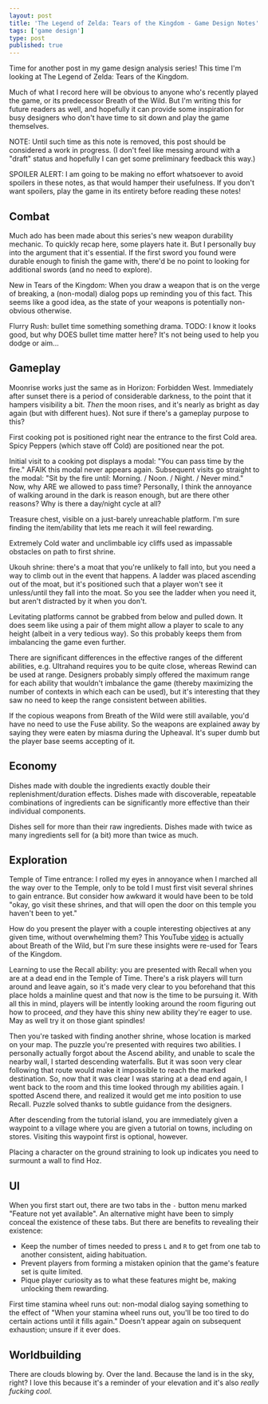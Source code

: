 ```yaml
---
layout: post
title: 'The Legend of Zelda: Tears of the Kingdom - Game Design Notes'
tags: ['game design']
type: post
published: true
---
```


Time for another post in my game design analysis series! This time I'm looking at The Legend of Zelda: Tears of the Kingdom.

Much of what I record here will be obvious to anyone who's recently played the game, or its predecessor Breath of the Wild. But I'm writing this for future readers as well, and hopefully it can provide some inspiration for busy designers who don't have time to sit down and play the game themselves.

NOTE: Until such time as this note is removed, this post should be considered a work in progress. (I don't feel like messing around with a "draft" status and hopefully I can get some preliminary feedback this way.)

SPOILER ALERT: I am going to be making no effort whatsoever to avoid spoilers in these notes, as that would hamper their usefulness. If you don't want spoilers, play the game in its entirety before reading these notes!


<!--more-->


## Combat

Much ado has been made about this series's new weapon durability mechanic. To quickly recap here, some players hate it. But I personally buy into the argument that it's essential. If the first sword you found were durable enough to finish the game with, there'd be no point to looking for additional swords (and no need to explore).

New in Tears of the Kingdom: When you draw a weapon that is on the verge of breaking, a (non-modal) dialog pops up reminding you of this fact. This seems like a good idea, as the state of your weapons is potentially non-obvious otherwise.

Flurry Rush: bullet time something something drama. TODO: I know it looks good, but why DOES bullet time matter here? It's not being used to help you dodge or aim...

## Gameplay

Moonrise works just the same as in Horizon: Forbidden West. Immediately after sunset there is a period of considerable darkness, to the point that it hampers visibility a bit. _Then_ the moon rises, and it's nearly as bright as day again (but with different hues). Not sure if there's a gameplay purpose to this?

First cooking pot is positioned right near the entrance to the first Cold area. Spicy Peppers (which stave off Cold) are positioned near the pot.

Initial visit to a cooking pot displays a modal: "You can pass time by the fire." AFAIK this modal never appears again. Subsequent visits go straight to the modal: "Sit by the fire until: Morning. / Noon. / Night. / Never mind." Now, why ARE we allowed to pass time? Personally, I think the annoyance of walking around in the dark is reason enough, but are there other reasons? Why is there a day/night cycle at all?

Treasure chest, visible on a just-barely unreachable platform. I'm sure finding the item/ability that lets me reach it will feel rewarding.

Extremely Cold water and unclimbable icy cliffs used as impassable obstacles on path to first shrine.

Ukouh shrine: there's a moat that you're unlikely to fall into, but you need a way to climb out in the event that happens. A ladder was placed ascending out of the moat, but it's positioned such that a player won't see it unless/until they fall into the moat. So you see the ladder when you need it, but aren't distracted by it when you don't.

Levitating platforms cannot be grabbed from below and pulled down. It does seem like using a pair of them might allow a player to scale to any height (albeit in a very tedious way). So this probably keeps them from imbalancing the game even further.

There are significant differences in the effective ranges of the different abilities, e.g. Ultrahand requires you to be quite close, whereas Rewind can be used at range. Designers probably simply offered the maximum range for each ability that wouldn't imbalance the game (thereby maximizing the number of contexts in which each can be used), but it's interesting that they saw no need to keep the range consistent between abilities.

If the copious weapons from Breath of the Wild were still available, you'd have no need to use the Fuse ability. So the weapons are explained away by saying they were eaten by miasma during the Upheaval. It's super dumb but the player base seems accepting of it.

## Economy

Dishes made with double the ingredients exactly double their replenishment/duration effects. Dishes made with discoverable, repeatable combinations of ingredients can be significantly more effective than their individual components.

Dishes sell for more than their raw ingredients. Dishes made with twice as many ingredients sell for (a bit) more than twice as much.


## Exploration

Temple of Time entrance: I rolled my eyes in annoyance when I marched all the way over to the Temple, only to be told I must first visit several shrines to gain entrance. But consider how awkward it would have been to be told "okay, go visit these shrines, and that will open the door on this temple you haven't been to yet."

How do you present the player with a couple interesting objectives at any given time, without overwhelming them? This YouTube [video](https://youtu.be/CZzcVs8tNfE) is actually about Breath of the Wild, but I'm sure these insights were re-used for Tears of the Kingdom.

Learning to use the Recall ability: you are presented with Recall when you are at a dead end in the Temple of Time. There's a risk players will turn around and leave again, so it's made very clear to you beforehand that this place holds a mainline quest and that now is the time to be pursuing it. With all this in mind, players will be intently looking around the room figuring out how to proceed, _and_ they have this shiny new ability they're eager to use. May as well try it on those giant spindles!

Then you're tasked with finding another shrine, whose location is marked on your map. The puzzle you're presented with requires two abilities. I personally actually forgot about the Ascend ability, and unable to scale the nearby wall, I started descending waterfalls. But it was soon very clear following that route would make it impossible to reach the marked destination. So, now that it was clear I was staring at a dead end again, I went back to the room and this time looked through my abilities again. I spotted Ascend there, and realized it would get me into position to use Recall. Puzzle solved thanks to subtle guidance from the designers.

After descending from the tutorial island, you are immediately given a waypoint to a village where you are given a tutorial on towns, including on stores. Visiting this waypoint first is optional, however.

Placing a character on the ground straining to look up indicates you need to surmount a wall to find Hoz.

## UI

When you first start out, there are two tabs in the `-` button menu marked "Feature not yet available". An alternative might have been to simply conceal the existence of these tabs. But there are benefits to revealing their existence:

- Keep the number of times needed to press `L` and `R` to get from one tab to another consistent, aiding habituation.
- Prevent players from forming a mistaken opinion that the game's feature set is quite limited.
- Pique player curiosity as to what these features might be, making unlocking them rewarding.

First time stamina wheel runs out: non-modal dialog saying something to the effect of "When your stamina wheel runs out, you'll be too tired to do certain actions until it fills again." Doesn't appear again on subsequent exhaustion; unsure if it ever does.

## Worldbuilding

There are clouds blowing by. Over the land. Because the land is in the sky, right? I love this because it's a reminder of your elevation and it's also _really fucking cool_.
